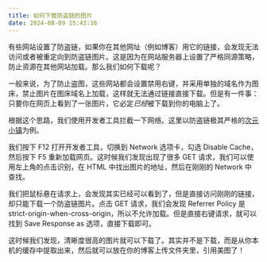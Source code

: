 ```yaml
---
title: 如何下载防盗链的图片
date: 2024-08-09 15:43:16
---
```


有些网站设置了防盗链，如果你在其他网址（例如博客）用它的链接，会发现无法访问或者被重定向到防盗链图片。这是因为在网站服务器上设置了严格同源策略，防止资源在其他网站加载。那么我们如何下载呢？

一般来说，为了防止盗图，这些网站都会设置禁用右键，并采用单独的域名作为图床，禁止图片在图床域名上加载，这样就无法通过链接直接下载。但是有一件事：只要你在网页上看到了一张图片，它必定*已经*被下载到你的电脑上了。

根据这个思路，我们使用开发者工具拦截一下网络。这里以防盗链极其严格的[次元小镇](https://dimtown.com)为例。

我们按下 F12 打开开发者工具，切换到 Network 选项卡，勾选 Disable Cache，然后按下 F5 重新加载网页。这时候我们发现出现了很多 GET 请求，我们可以使用左上角的点击识别，在 HTML 中找出图片的地址，然后在刚刚的 Network 中查找。

我们把鼠标悬在请求上，会发现其实已经可以看到了，但是直接访问刚刚的链接，却只能下载一个防盗链图片。点击 GET 请求，我们会发现 Referrer Policy 是 strict-origin-when-cross-origin，所以不允许加载。但是直接右键请求，就可以找到 Save Response as 选项，直接下载即可。

这时候我们发现，清晰度很高的图片就可以下载了。其实并不是下载，而是从你本机的缓存中提取出来，然后就可以放在你的博客上传文件夹里，引用美图了！
